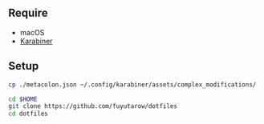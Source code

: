 
## Require
- macOS
- [Karabiner](https://pqrs.org/osx/karabiner/)

## Setup
```sh
cp ./metacolon.json ~/.config/karabiner/assets/complex_modifications/
```


```sh
cd $HOME
git clone https://github.com/fuyutarow/dotfiles
cd dotfiles
```
